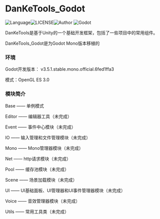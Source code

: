 # DanKeTools_Godot

![Language](https://img.shields.io/badge/Language-Csharp-C#)![LICENSE](https://img.shields.io/badge/LICENSE-Apache--2.0-yellow)![Author](https://img.shields.io/badge/Author-DanKe-blue) ![Godot](https://img.shields.io/badge/Godot-v3.5.1.mono-red)

DanKeTools是基于Unity的一个基础开发框架，包括了一些项目中的常用组件。

DanKeTools_Godot是为Godot Mono版本移植的



### 环境

Godot开发版本：  v3.5.1.stable.mono.official.6fed1ffa3

模式：OpenGL ES 3.0

### 模块简介

Base —— 单例模式

Editor —— 编辑器工具（未完成）

Event —— 事件中心模块（未完成）

IO —— 输入管理和文件管理模块（未完成）

Mono —— Mono管理器模块（未完成）

Net —— http请求模块（未完成）

Pool —— 缓存池模块（未完成）

Scene —— 场景加载模块（未完成）

UI —— UI基础面板、UI管理器和UI事件管理器模块（未完成）

Voice —— 音效管理器模块（未完成）

Utils —— 常用工具类（未完成）

